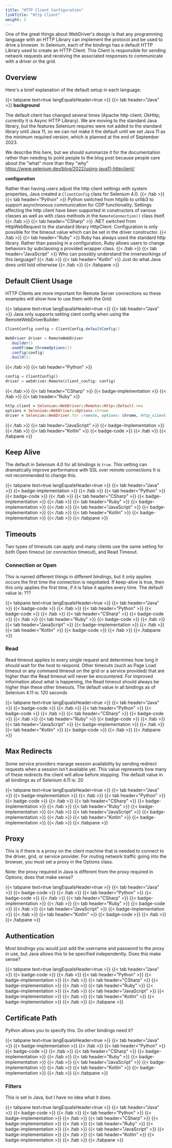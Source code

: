 ```yaml
---
title: "HTTP Client Configuration"
linkTitle: "Http Client"
weight: 3
---
```


One of the great things about WebDriver's design is that any programming language with an HTTP Library
can implement the protocol and be used to drive a browser. In Selenium, each of the bindings
has a default HTTP Library used to create an HTTP Client. 
This Client is responsible for sending network requests and receiving the associated responses to communicate
with a driver or the grid.


## Overview

Here's a brief explanation of the default setup in each language:

{{< tabpane text=true langEqualsHeader=true >}}
{{< tab header="Java" >}}
**background**

The default client has changed several times (Apache http client; OkHttp; currently it is Async HTTP Library).
We are moving to the standard Java library, but the features Selenium requires were not added to the standard library until Java 11, 
so we can not make it the default until we set Java 11 as the minimum required version, which is planned at the end of September 2023.

We describe this here, but we should summarize it for the documentation rather than needing to point people to the blog post
because people care about the "what" more than they "why"
https://www.selenium.dev/blog/2022/using-java11-httpclient/

**configuration**

Rather than having users adjust the http client settings with system properties, Java created a `ClientConfig` class
for Selenium 4.0.
{{< /tab >}}
{{< tab header="Python" >}}
Python switched from httplib to urllib3 to support asynchronous communication for CDP functionality. 
Settings affecting the http client have been supported in constructors of various classes as well as with class methods
in the `RemoteConnection()` class itself.
{{< /tab >}}
{{< tab header="CSharp" >}}
.NET switched from HttpWebRequest to the standard library HttpClient.
Configuration is only possible for the timeout value which can be set in the driver constructor.
{{< /tab >}}
{{< tab header="Ruby" >}}
Ruby has always used the standard http library.
Rather than passing in a configuration, Ruby allows users to change behaviors by subclassing a provided wrapper class. 
{{< /tab >}}
{{< tab header="JavaScript" >}}
Who can possibly understand the innerworkings of this language?
{{< /tab >}}
{{< tab header="Kotlin" >}}
Just do what Java does until told otherwise
{{< /tab >}}
{{< /tabpane >}}


## Default Client Usage

HTTP Clients are more important for Remote Server connections so these examples will show how to use them with
the Grid:

{{< tabpane text=true langEqualsHeader=true >}}
{{< tab header="Java" >}}
Java only supports setting cient config when using the RemoteWebDriverBuilder:
```java
ClientConfig config = ClientConfig.defaultConfig()

WebDriver driver = RemoteWebDriver
  .builder()
  .oneOf(new ChromeOptions())
  .config(config)
  .build();
```
{{< /tab >}}
{{< tab header="Python" >}}
```py
config = ClientConfig()
driver = webdriver.Remote(client_config: config)
```
{{< /tab >}}
{{< tab header="CSharp" >}}
{{< badge-implementation >}}
{{< /tab >}}
{{< tab header="Ruby" >}}
```rb
http_client = Selenium::WebDriver::Remote::Http::Default.new
options = Selenium::WebDriver::Options.chrome
driver = Selenium::WebDriver.for :remote, options: chrome, http_client: http_client
```
{{< /tab >}}
{{< tab header="JavaScript" >}}
{{< badge-implementation >}}
{{< /tab >}}
{{< tab header="Kotlin" >}}
{{< badge-code >}}
{{< /tab >}}
{{< /tabpane >}}


## Keep Alive

The default in Selenium 4.0 for all bindings is `true`.
This setting can dramatically improve performance with SSL over remote connections
It is not recommended to change this.

{{< tabpane text=true langEqualsHeader=true >}}
{{< tab header="Java" >}}
{{< badge-implementation >}}
{{< /tab >}}
{{< tab header="Python" >}}
{{< badge-code >}}
{{< /tab >}}
{{< tab header="CSharp" >}}
{{< badge-implementation >}}
{{< /tab >}}
{{< tab header="Ruby" >}}
{{< badge-implementation >}}
{{< /tab >}}
{{< tab header="JavaScript" >}}
{{< badge-implementation >}}
{{< /tab >}}
{{< tab header="Kotlin" >}}
{{< badge-implementation >}}
{{< /tab >}}
{{< /tabpane >}}

## Timeouts

Two types of timeouts can apply and many clients use the same setting for both
Open timeout (or connection timeout), and Read Timeout.

### Connection or Open
This is named different things in different bindings, but it only applies
occurs the first time the connection is negotiated. If keep-alive is true, then this only
applies the first time, if it is false it applies every time.
The default value is: ???

{{< tabpane text=true langEqualsHeader=true >}}
{{< tab header="Java" >}}
{{< badge-code >}}
{{< /tab >}}
{{< tab header="Python" >}}
{{< badge-code >}}
{{< /tab >}}
{{< tab header="CSharp" >}}
{{< badge-code >}}
{{< /tab >}}
{{< tab header="Ruby" >}}
{{< badge-code >}}
{{< /tab >}}
{{< tab header="JavaScript" >}}
{{< badge-implementation >}}
{{< /tab >}}
{{< tab header="Kotlin" >}}
{{< badge-code >}}
{{< /tab >}}
{{< /tabpane >}}

### Read
Read timeout applies to every single request and determines how long it should wait for the host to respond.
Other timeouts (such as Page Load timeout or any command timeout on the grid or a service provided) that are higher
than the Read timeout will never be encountered. For improved information about what is happening, the
Read timeout should always be higher than these other timeouts.
The default value in all bindings as of Selenium 4.11 is: 120 seconds

{{< tabpane text=true langEqualsHeader=true >}}
{{< tab header="Java" >}}
{{< badge-code >}}
{{< /tab >}}
{{< tab header="Python" >}}
{{< badge-code >}}
{{< /tab >}}
{{< tab header="CSharp" >}}
{{< badge-code >}}
{{< /tab >}}
{{< tab header="Ruby" >}}
{{< badge-code >}}
{{< /tab >}}
{{< tab header="JavaScript" >}}
{{< badge-implementation >}}
{{< /tab >}}
{{< tab header="Kotlin" >}}
{{< badge-code >}}
{{< /tab >}}
{{< /tabpane >}}

## Max Redirects
Some service providers manage session availability by sending redirect requests when a session isn't available yet.
This value represents how many of these redirects the client will allow before stopping.
The default value in all bindings as of Selenium 4.11 is: 20

{{< tabpane text=true langEqualsHeader=true >}}
{{< tab header="Java" >}}
{{< badge-implementation >}}
{{< /tab >}}
{{< tab header="Python" >}}
{{< badge-code >}}
{{< /tab >}}
{{< tab header="CSharp" >}}
{{< badge-implementation >}}
{{< /tab >}}
{{< tab header="Ruby" >}}
{{< badge-implementation >}}
{{< /tab >}}
{{< tab header="JavaScript" >}}
{{< badge-implementation >}}
{{< /tab >}}
{{< tab header="Kotlin" >}}
{{< badge-implementation >}}
{{< /tab >}}
{{< /tabpane >}}


## Proxy
This is if there is a proxy on the client machine that is needed to connect to the driver, grid, or service provider.
For routing network traffic going into the browser, you must set a proxy in the Options class.

Note: the proxy required in Java is different from the proxy required in Options; does that make sense?

{{< tabpane text=true langEqualsHeader=true >}}
{{< tab header="Java" >}}
{{< badge-code >}}
{{< /tab >}}
{{< tab header="Python" >}}
{{< badge-code >}}
{{< /tab >}}
{{< tab header="CSharp" >}}
{{< badge-implementation >}}
{{< /tab >}}
{{< tab header="Ruby" >}}
{{< badge-code >}}
{{< /tab >}}
{{< tab header="JavaScript" >}}
{{< badge-implementation >}}
{{< /tab >}}
{{< tab header="Kotlin" >}}
{{< badge-code >}}
{{< /tab >}}
{{< /tabpane >}}


## Authentication
Most bindings you would just add the username and password to the proxy in use, but Java allows this to be
specified independently. Does this make sense?

{{< tabpane text=true langEqualsHeader=true >}}
{{< tab header="Java" >}}
{{< badge-code >}}
{{< /tab >}}
{{< tab header="Python" >}}
{{< badge-implementation >}}
{{< /tab >}}
{{< tab header="CSharp" >}}
{{< badge-implementation >}}
{{< /tab >}}
{{< tab header="Ruby" >}}
{{< badge-implementation >}}
{{< /tab >}}
{{< tab header="JavaScript" >}}
{{< badge-implementation >}}
{{< /tab >}}
{{< tab header="Kotlin" >}}
{{< badge-implementation >}}
{{< /tab >}}
{{< /tabpane >}}


## Certificate Path
Python allows you to specify this. Do other bindings need it?

{{< tabpane text=true langEqualsHeader=true >}}
{{< tab header="Java" >}}
{{< badge-implementation >}}
{{< /tab >}}
{{< tab header="Python" >}}
{{< badge-code >}}
{{< /tab >}}
{{< tab header="CSharp" >}}
{{< badge-implementation >}}
{{< /tab >}}
{{< tab header="Ruby" >}}
{{< badge-implementation >}}
{{< /tab >}}
{{< tab header="JavaScript" >}}
{{< badge-implementation >}}
{{< /tab >}}
{{< tab header="Kotlin" >}}
{{< badge-implementation >}}
{{< /tab >}}
{{< /tabpane >}}


### Filters
This is set in Java, but I have no idea what it does.

{{< tabpane text=true langEqualsHeader=true >}}
{{< tab header="Java" >}}
{{< badge-code >}}
{{< /tab >}}
{{< tab header="Python" >}}
{{< badge-implementation >}}
{{< /tab >}}
{{< tab header="CSharp" >}}
{{< badge-implementation >}}
{{< /tab >}}
{{< tab header="Ruby" >}}
{{< badge-implementation >}}
{{< /tab >}}
{{< tab header="JavaScript" >}}
{{< badge-implementation >}}
{{< /tab >}}
{{< tab header="Kotlin" >}}
{{< badge-implementation >}}
{{< /tab >}}
{{< /tabpane >}}
